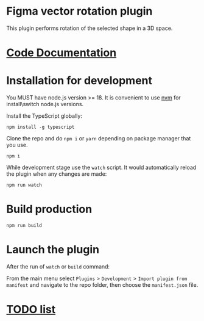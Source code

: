 # Figma vector rotation plugin

This plugin performs rotation of the selected shape in a 3D space.

# [Code Documentation](./DOC.md)

# Installation for development

You MUST have node.js version >= 18. It is convenient to use [nvm](https://github.com/nvm-sh/nvm) for install\switch node.js versions.

Install the TypeScript globally:

```shell
npm install -g typescript
```

Clone the repo and do `npm i` or `yarn` depending on package manager that you use.

```shell
npm i
```

While development stage use the `watch` script. It would automatically reload the plugin when any changes are made:

```shell
npm run watch
```

# Build production

```shell
npm run build
```


# Launch the plugin

After the run of `watch` or `build` command:

From the main menu select `Plugins` > `Development` > `Import plugin from manifest` and navigate to the repo folder, then choose the `manifest.json` file.

# [TODO list](./TODO.md)